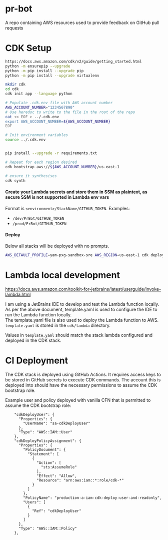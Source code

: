# pr-bot
A repo containing AWS resources used to provide feedback on GitHub pull requests


# CDK Setup

```bash
https://docs.aws.amazon.com/cdk/v2/guide/getting_started.html
python -m ensurepip --upgrade
python -m pip install --upgrade pip
python -m pip install --upgrade virtualenv

mkdir cdk
cd cdk
cdk init app --language python

# Populate .cdk.env file with AWS account number
AWS_ACCOUNT_NUMBER="1234567890"
# Use heredoc to write to the file in the root of the repo
cat << EOF > ../.cdk.env
export AWS_ACCOUNT_NUMBER=${AWS_ACCOUNT_NUMBER}
EOF

# Init environment variables
source ../.cdk.env


pip install --upgrade -r requirements.txt

# Repeat for each region desired
cdk bootstrap aws://${AWS_ACCOUNT_NUMBER}/us-east-1

# ensure it synthesises
cdk synth
```

#### Create your Lambda secrets and store them in SSM as plaintext, as secure SSM is not supported in Lambda env vars
Format is `<environment>/StackName/GITHUB_TOKEN`.
Examples: 
- `/dev/PrBot/GITHUB_TOKEN`
- `/prod/PrBot/GITHUB_TOKEN`

#### Deploy
Below all stacks will be deployed with no prompts.
```bash
AWS_DEFAULT_PROFILE=yam-pxg-sandbox-sre AWS_REGION=us-east-1 cdk deploy --all --require-approval never
```


# Lambda local development
https://docs.aws.amazon.com/toolkit-for-jetbrains/latest/userguide/invoke-lambda.html

I am using a JetBrains IDE to develop and test the Lambda function locally.  
As per the above document, template.yaml is used to configure the IDE to run the Lambda function locally.  
The template.yaml file is also used to deploy the Lambda function to AWS.
`template.yaml` is stored in the `cdk/lambda` directory.

Values in `template.yaml` should match the stack lambda configured and deployed in the CDK stack.

# CI Deployment
The CDK stack is deployed using GitHub Actions. It requires access keys to be stored in GitHub secrets to execute
CDK commands. The account this is deployed into should have the necessary permissions to assume the CDK bootstrap role.

Example user and policy deployed with vanilla CFN that is permitted to assume the CDK bootstrap role:
```
    "cdkDeployUser": {
      "Properties": {
        "UserName": "sa-cdkDeployUser"
      },
      "Type": "AWS::IAM::User"
    },
    "cdkDeployPolicyAssignment": {
      "Properties": {
        "PolicyDocument": {
          "Statement": [
            {
              "Action": [
                "sts:AssumeRole"
              ],
              "Effect": "Allow",
              "Resource": "arn:aws:iam::*:role/cdk-*"
            }
          ]
        },
        "PolicyName": "production-a-iam-cdk-deploy-user-and-readonly",
        "Users": [
          {
            "Ref": "cdkDeployUser"
          }
        ]
      },
      "Type": "AWS::IAM::Policy"
    },
```